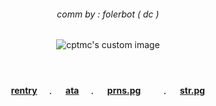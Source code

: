 <!-- level 1: simple bio and stats -->

<div align="center">
<h6 align="center"> comm by : folerbot ( dc ) </h6> 

<p align="center">
  <img src="https://file.garden/aMzZHOp0MlBwn_r8/Untitled99_20250119163407.png" alt="cptmc's custom image"/>
 
　<h4 align="center">[rentry](https://rentry.co/hateplay)　﹒ 　[ata](https://cptmc.atabook.org/)　﹒ 　[prns.pg](https://pronouns.cc/@LINKEDGUT)　 　﹒ 　[str.pg](https://deathbugg.straw.page) </h3>

 
###


<!--
**cptmc/cptmc** is a ✨ _special_ ✨ repository because its `README.md` (this file) appears on your GitHub profile.

Here are some ideas to get you started:

- 🔭 I’m currently working on ...
- 🌱 I’m currently learning ...
- 👯 I’m looking to collaborate on ...
- 🤔 I’m looking for help with ...
- 💬 Ask me about ...
- 📫 How to reach me: ...
- 😄 Pronouns: ...
- ⚡ Fun fact: ...
-->
